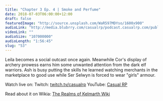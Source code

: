 ```yaml
---
title: "Chapter 3 Ep. 4 | Smoke and Perfume"
date: 2018-07-03T06:00:00+12:00
draft: false
featuredImage: "http://source.unsplash.com/WaR597MDYso/1600x900"
audioLink: "http://media.blubrry.com/casualrp/podcast.casualrp.com/public/Chapter%203%20Ep.%204%20_%20Smoke%20and%20Perfume.mp3"
videoLink: ""
audioSize: "107000000"
audioLength: "1:56:45"
slug: "53"
---
```


Leila becomes a social outcast once again. Meanwhile Cor's display of archery prowess earns him some unwanted attention from the dark elf warriors. Ash is busy putting the skills he learned watching merchants in the marketplace to good use while Ser Selwyn is forced to wear "girls" armour.

Watch live on:
Twitch: [twitch.tv/casualrp](https://www.twitch.tv/casualrp)
YouTube: [Casual RP](https://www.youtube.com/channel/UCtwWrvy-YgFQpw9eXMwuHbw)

Read about it on Wikia: [The Realms of Kelmarth Wiki](http://therealmsofkelmarth.wikia.com/wiki/The_Jungle_Campaign)
